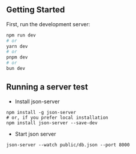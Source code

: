 ## Getting Started

First, run the development server:
```bash
npm run dev
# or
yarn dev
# or
pnpm dev
# or
bun dev
```
## Running a server test
- Install json-server
```
npm install -g json-server
# or, if you prefer local installation
npm install json-server --save-dev
```

- Start json server
```
json-server --watch public/db.json --port 8000
```